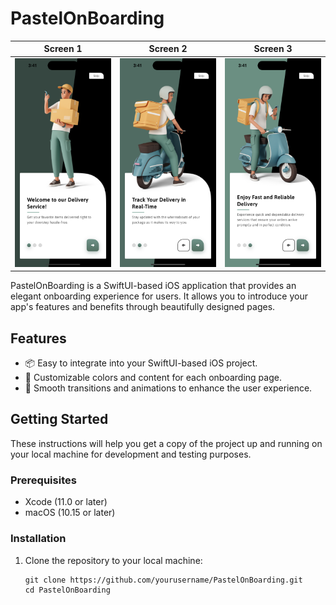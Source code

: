 # PastelOnBoarding

| Screen 1                  | Screen 2                  | Screen 3                  | 
|--------------------------|--------------------------|--------------------------|
| ![Image 1](App%20Screenshot/screen1.png)| ![Image 2](App%20Screenshot/screen2.png)| ![Image 3](App%20Screenshot/screen3.png)|

PastelOnBoarding is a SwiftUI-based iOS application that provides an elegant onboarding experience for users. It allows you to introduce your app's features and benefits through beautifully designed pages.

## Features

- 📦 Easy to integrate into your SwiftUI-based iOS project.
- 🌈 Customizable colors and content for each onboarding page.
- 🚀 Smooth transitions and animations to enhance the user experience.

## Getting Started

These instructions will help you get a copy of the project up and running on your local machine for development and testing purposes.

### Prerequisites

- Xcode (11.0 or later)
- macOS (10.15 or later)

### Installation

1. Clone the repository to your local machine:

   ```shell
   git clone https://github.com/yourusername/PastelOnBoarding.git
   cd PastelOnBoarding
